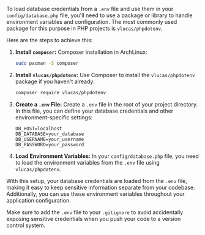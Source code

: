 To load database credentials from a `.env` file and use them in your `config/database.php` file, you'll need to use a package or library to handle environment variables and configuration. The most commonly used package for this purpose in PHP projects is `vlucas/phpdotenv`.

Here are the steps to achieve this:

1. **Install `composer`:** Composer installation in ArchLinux:

   ```bash
   sudo pacman -S composer
   ```
2. **Install `vlucas/phpdotenv`:** Use Composer to install the `vlucas/phpdotenv` package if you haven't already:

   ```bash
   composer require vlucas/phpdotenv
   ```

3. **Create a `.env` File:** Create a `.env` file in the root of your project directory. In this file, you can define your database credentials and other environment-specific settings:

   ```
   DB_HOST=localhost
   DB_DATABASE=your_database
   DB_USERNAME=your_username
   DB_PASSWORD=your_password
   ```

4. **Load Environment Variables:** In your `config/database.php` file, you need to load the environment variables from the `.env` file using `vlucas/phpdotenv`.

With this setup, your database credentials are loaded from the `.env` file, making it easy to keep sensitive information separate from your codebase. Additionally, you can use these environment variables throughout your application configuration.

Make sure to add the `.env` file to your `.gitignore` to avoid accidentally exposing sensitive credentials when you push your code to a version control system.